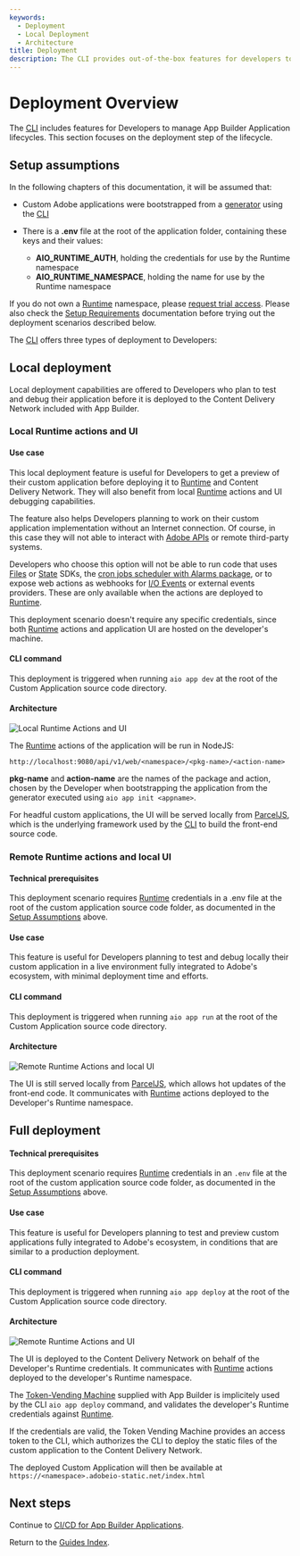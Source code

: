 ```yaml
---
keywords:
  - Deployment
  - Local Deployment
  - Architecture
title: Deployment
description: The CLI provides out-of-the-box features for developers to manage the lifecycle of their  App Builder Applications. This documentation focuses on the application deployment step of this lifecycle.
---
```


# Deployment Overview

The [CLI](https://github.com/adobe/aio-cli) includes features for Developers to manage App Builder Application lifecycles. This section focuses on the deployment step of the lifecycle.

## Setup assumptions

In the following chapters of this documentation, it will be assumed that:

- Custom Adobe applications were bootstrapped from a [generator](https://github.com/adobe/generator-aio-app/) using the [CLI](https://github.com/adobe/aio-cli)

- There is a **.env** file at the root of the application folder, containing these keys and their values:
  
  - **AIO_RUNTIME_AUTH**, holding the credentials for use by the Runtime namespace
  - **AIO_RUNTIME_NAMESPACE**, holding the name for use by the Runtime namespace

If you do not own a [Runtime](/runtime) namespace, please [request trial access](https://developer.adobe.com/app-builder/trial/). Please also check the [Setup Requirements](../../getting_started/index.md) documentation before trying out the deployment scenarios described below.

The [CLI](https://github.com/adobe/aio-cli) offers three types of deployment to Developers:

## Local deployment

Local deployment capabilities are offered to Developers who plan to test and debug their application before it is deployed to the Content Delivery Network included with App Builder.

### Local Runtime actions and UI

#### Use case

This local deployment feature is useful for Developers to get a preview of their custom application before deploying it to [Runtime](/runtime) and Content Delivery Network. They will also benefit from local [Runtime](/runtime) actions and UI debugging capabilities.

The feature also helps Developers planning to work on their custom application implementation without an Internet connection. Of course, in this case they will not able to interact with [Adobe APIs](/apis) or remote third-party systems.

Developers who choose this option will not be able to run code that uses [Files](https://github.com/adobe/aio-lib-files) or [State](https://github.com/adobe/aio-lib-state) SDKs, the [cron jobs scheduler with Alarms package](/app-builder/docs/resources/cron-jobs/), or to expose web actions as webhooks for [I/O Events](/events) or external events providers. These are only available when the actions are deployed to [Runtime](/runtime).

This deployment scenario doesn't require any specific credentials, since both [Runtime](/runtime) actions and application UI are hosted on the developer's machine.

#### CLI command

This deployment is triggered when running `aio app dev` at the root of the Custom Application source code directory.

#### Architecture

![Local Runtime Actions and UI](E:\GitHub\app-builder\src\pages\images\cli-dev.jpg)

The [Runtime](/runtime) actions of the application will be run in NodeJS:

```
http://localhost:9080/api/v1/web/<namespace>/<pkg-name>/<action-name>
```

**pkg-name** and **action-name** are the names of the package and action, chosen by the Developer when bootstrapping the application from the generator executed using `aio app init <appname>`.

For headful custom applications, the UI will be served locally from [ParcelJS](https://parceljs.org/features/cli), which is the underlying framework used by the [CLI](https://github.com/adobe/aio-cli) to build the front-end source code.

### Remote Runtime actions and local UI

#### Technical prerequisites

This deployment scenario requires [Runtime](/runtime) credentials in a .env file at the root of the custom application source code folder, as documented in the [Setup Assumptions](#setup-assumptions) above.

#### Use case

This feature is useful for Developers planning to test and debug locally their custom application in a live environment fully integrated to Adobe's ecosystem, with minimal deployment time and efforts.

#### CLI command

This deployment is triggered when running `aio app run` at the root of the Custom Application source code directory.

#### Architecture

![Remote Runtime Actions and local UI](E:\GitHub\app-builder\src\pages\images\remote-actions-local-ui.png)

The UI is still served locally from [ParcelJS](https://parceljs.org/features/cli/), which allows hot updates of the front-end code. It communicates with [Runtime](/runtime) actions deployed to the Developer's Runtime namespace.

## Full deployment

#### Technical prerequisites

This deployment scenario requires [Runtime](/runtime) credentials in an `.env` file at the root of the custom application source code folder, as documented in the [Setup Assumptions](#setup-assumptions) above.

#### Use case

This feature is useful for Developers planning to test and preview custom applications fully integrated to Adobe's ecosystem, in conditions that are similar to a production deployment.

#### CLI command

This deployment is triggered when running `aio app deploy` at the root of the Custom Application source code directory.

#### Architecture

![Remote Runtime Actions and UI](E:\GitHub\app-builder\src\pages\images\remote-actions-remote-ui.png)

The UI is deployed to the Content Delivery Network on behalf of the Developer's Runtime credentials. It communicates with [Runtime](/runtime) actions deployed to the developer's Runtime namespace.

The [Token-Vending Machine](https://github.com/adobe/aio-tvm) supplied with App Builder is implicitely used by the CLI `aio app deploy` command, and validates the developer's Runtime credentials against [Runtime](/runtime).

If the credentials are valid, the Token Vending Machine provides an access token to the CLI, which authorizes the CLI to deploy the static files of the custom application to the Content Delivery Network.

The deployed Custom Application will then be available at `https://<namespace>.adobeio-static.net/index.html`

## Next steps

Continue to [CI/CD for App Builder Applications](cicd_for_app_builder_apps.md).

Return to the [Guides Index](guides_index.md).